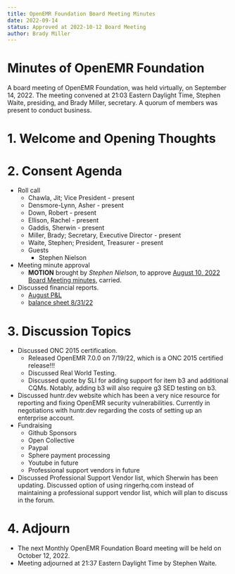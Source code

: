 ```yaml
---
title: OpenEMR Foundation Board Meeting Minutes
date: 2022-09-14
status: Approved at 2022-10-12 Board Meeting
author: Brady Miller
---
```


# Minutes of OpenEMR Foundation

A board meeting of OpenEMR Foundation, was held virtually, on September 14, 2022. The meeting
convened at 21:03 Eastern Daylight Time, Stephen Waite, presiding, and Brady Miller, secretary.
A quorum of members was present to conduct business.

# 1. Welcome and Opening Thoughts

# 2. Consent Agenda
  - Roll call
    - Chawla, Jit; Vice President - present
    - Densmore-Lynn, Asher - present
    - Down, Robert - present
    - Ellison, Rachel - present
    - Gaddis, Sherwin - present
    - Miller, Brady; Secretary, Executive Director - present
    - Waite, Stephen; President, Treasurer - present
    - Guests
      - Stephen Nielson
  - Meeting minute approval
    - **MOTION** brought by _Stephen Nielson_, to approve [August 10, 2022 Board Meeting minutes](https://github.com/openemr/foundation-minutes/blob/master/2022-08-10-Board.md), carried.
  - Discussed financial reports.
    - [August P&L](https://community.open-emr.org/uploads/short-url/3r8PusnM37hSZaHPT62KEry6PH6.pdf)
    - [balance sheet 8/31/22](https://community.open-emr.org/uploads/short-url/etVIin5vdBQITXu1YbJgbGbEvrC.pdf)

# 3. Discussion Topics
  - Discussed ONC 2015 certification.
    - Released OpenEMR 7.0.0 on 7/19/22, which is a ONC 2015 certified release!!!
    - Discussed Real World Testing.
    - Discussed quote by SLI for adding support for item b3 and additional CQMs. Notably, adding b3 will also require g3 SED testing on b3.
  - Discussed huntr.dev website which has been a very nice resource for reporting and fixing OpenEMR security vulnerabilities. Currently in negotiations with huntr.dev regarding the costs of setting up an enterprise account. 
  - Fundraising
    - Github Sponsors
    - Open Collective
    - Paypal
    - Sphere payment processing
    - Youtube in future
    - Professional support vendors in future
  - Discussed Professional Support Vendor list, which Sherwin has been updating. Discussed option of using ringerhq.com instead of maintaining a professional support vendor list, which will plan to discuss in the forum.

# 4. Adjourn
  - The next Monthly OpenEMR Foundation Board meeting will be held on October 12, 2022.
  - Meeting adjourned at 21:37 Eastern Daylight Time by Stephen Waite.
